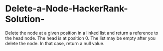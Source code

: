 # Delete-a-Node-HackerRank-Solution-
Delete the node at a given position in a linked list and return a reference to the head node. The head is at position 0. The list may be empty after you delete the node. In that case, return a null value.
